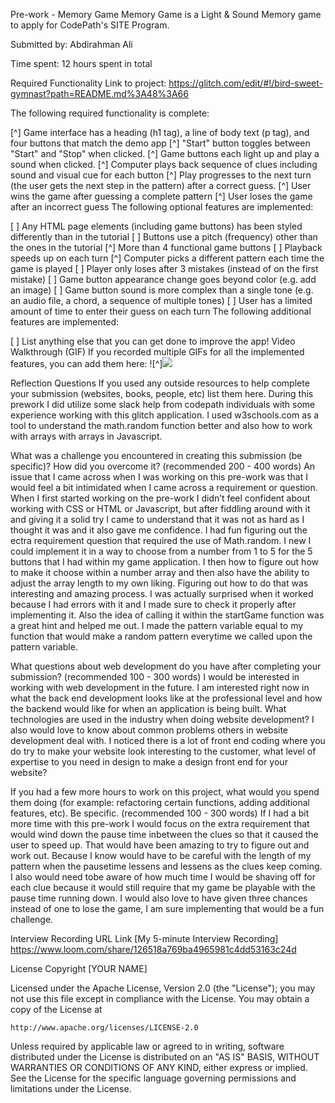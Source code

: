 Pre-work - Memory Game
Memory Game is a Light & Sound Memory game to apply for CodePath's SITE Program.

Submitted by: Abdirahman Ali

Time spent: 12 hours spent in total

Required Functionality
Link to project: https://glitch.com/edit/#!/bird-sweet-gymnast?path=README.md%3A48%3A66

The following required functionality is complete:

[^] Game interface has a heading (h1 tag), a line of body text (p tag), and four buttons that match the demo app
[^] "Start" button toggles between "Start" and "Stop" when clicked.
[^] Game buttons each light up and play a sound when clicked.
[^] Computer plays back sequence of clues including sound and visual cue for each button
[^] Play progresses to the next turn (the user gets the next step in the pattern) after a correct guess.
[^] User wins the game after guessing a complete pattern
[^] User loses the game after an incorrect guess
The following optional features are implemented:

[ ] Any HTML page elements (including game buttons) has been styled differently than in the tutorial
[ ] Buttons use a pitch (frequency) other than the ones in the tutorial
[^] More than 4 functional game buttons
[ ] Playback speeds up on each turn
[^] Computer picks a different pattern each time the game is played
[ ] Player only loses after 3 mistakes (instead of on the first mistake)
[ ] Game button appearance change goes beyond color (e.g. add an image)
[ ] Game button sound is more complex than a single tone (e.g. an audio file, a chord, a sequence of multiple tones)
[ ] User has a limited amount of time to enter their guess on each turn
The following additional features are implemented:

[ ] List anything else that you can get done to improve the app!
Video Walkthrough (GIF)
If you recorded multiple GIFs for all the implemented features, you can add them here: ![^]![](https://i.imgur.com/gnpbbsT.gif)

Reflection Questions
If you used any outside resources to help complete your submission (websites, books, people, etc) list them here.
During this prework I did utilize some slack help from codepath individuals with some experience working with this glitch application. I used w3schools.com as a tool to understand the math.random function better and also how to work with arrays with arrays in Javascript.

What was a challenge you encountered in creating this submission (be specific)? How did you overcome it? (recommended 200 - 400 words)
An issue that I came across when I was working on this pre-work was that I would feel a bit intimidated when I came across a requirement or question. When I first started working on the pre-work I didn’t feel confident about working with CSS or HTML or Javascript, but after fiddling around with it and giving it a solid try I came to understand that it was not as hard as I thought it was and it also gave me confidence. I had fun figuring out the ectra requirement question that required the use of Math.random. I new I could implement it in a way to choose from a number from 1 to 5 for the 5 buttons that I had within my game application. I then how to figure out how to make it choose within a number array and then also have the ability to adjust the array length to my own liking. Figuring out how to do that was interesting and amazing process. I was actually surprised when it worked because I had errors with it and I made sure to check it properly after implementing it. Also the idea of calling it within the startGame function was a great hint and helped me out. I made the pattern variable equal to my function that would make a random pattern everytime we called upon the pattern variable.

What questions about web development do you have after completing your submission? (recommended 100 - 300 words)
I would be interested in working with web development in the future. I am interested right now in what the back end development looks like at the professional level and how the backend would like for when an application is being built. What technologies are used in the industry when doing website development? I also would love to know about common problems others in website development deal with. I noticed there is a lot of front end coding where you do try to make your website look interesting to the customer, what level of expertise to you need in design to make a design front end for your website?

If you had a few more hours to work on this project, what would you spend them doing (for example: refactoring certain functions, adding additional features, etc). Be specific. (recommended 100 - 300 words)
If I had a bit more time with this pre-work I would focus on the extra requirement that would wind down the pause time inbetween the clues so that it caused the user to speed up. That would have been amazing to try to figure out and work out. Because I know would have to be careful with the length of my pattern when the pausetime lessens and lessens as the clues keep coming. I also would need tobe aware of how much time I would be shaving off for each clue because it would still require that my game be playable with the pause time running down. I would also love to have given three chances instead of one to lose the game, I am sure implementing that would be a fun challenge.

Interview Recording URL Link
[My 5-minute Interview Recording] https://www.loom.com/share/126518a769ba4965981c4dd53163c24d

License
Copyright [YOUR NAME]

Licensed under the Apache License, Version 2.0 (the "License");
you may not use this file except in compliance with the License.
You may obtain a copy of the License at

    http://www.apache.org/licenses/LICENSE-2.0

Unless required by applicable law or agreed to in writing, software
distributed under the License is distributed on an "AS IS" BASIS,
WITHOUT WARRANTIES OR CONDITIONS OF ANY KIND, either express or implied.
See the License for the specific language governing permissions and
limitations under the License.
